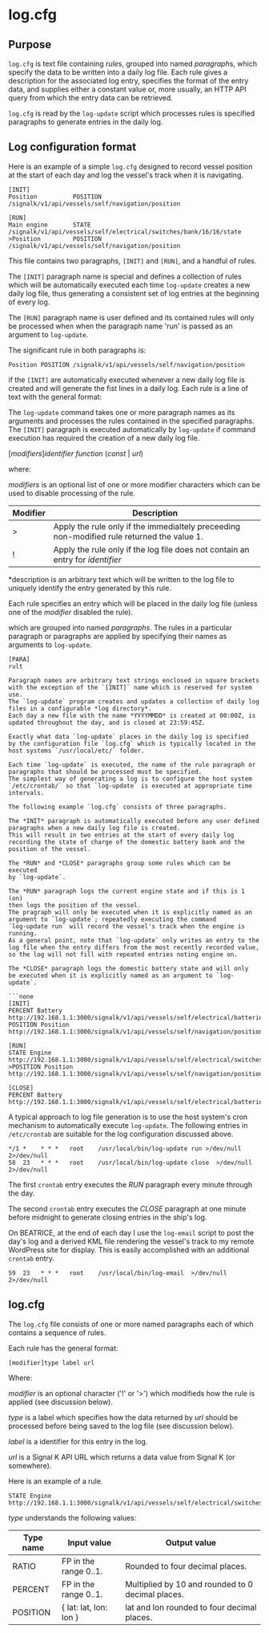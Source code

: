 # log.cfg

## Purpose

`log.cfg` is text file containing *rule*s, grouped into named
*paragraph*s, which specify the data to be written into a daily log
file.
Each rule gives a description for the associated log entry, specifies
the format of the entry data, and supplies either a constant value or,
more usually, an HTTP API query from which the entry data can be
retrieved. 

`log.cfg` is read by the `log-update` script which processes rules is
specified paragraphs to generate entries in the daily log.

## Log configuration format

Here is an example of a simple `log.cfg` designed to record vessel
position at the start of each day and log the vessel's track when it is
navigating.

```none
[INIT]
Position          POSITION        /signalk/v1/api/vessels/self/navigation/position

[RUN]
Main engine       STATE           /signalk/v1/api/vessels/self/electrical/switches/bank/16/16/state
>Position         POSITION        /signalk/v1/api/vessels/self/navigation/position
```

This file contains two paragraphs, `[INIT]` and `[RUN]`, and a handful
of rules.

The `[INIT]` paragraph name is special and defines a collection of
rules which will be automatically executed each time `log-update`
creates a new daily log file, thus generating a consistent set of log
entries at the beginning of every log.

The `[RUN]` paragraph name is user defined and its contained rules will
only be processed when when the paragraph name 'run' is passed as an
argument to `log-update`.

The significant rule in both paragraphs is:

```none
Position POSITION /signalk/v1/api/vessels/self/navigation/position
```



if the `[INIT]` are automatically executed whenever a new daily log file is
created and will generate the fist lines in a daily log. 
Each rule is a line of text with the general format:

The `log-update` command takes one or more paragraph names as its
arguments and processes the rules contained in the specified
paragraphs.
The `[INIT]` paragraph is executed automatically by `log-update` if
command execution has required the creation of a new daily log file.


\[*modifiers*\]*identifier* *function* (*const* | *url*)

where:

*modifiers* is an optional list of one or more modifier characters
which can be used to disable processing of the rule.

| Modifier | Description |
|---       |---          |
| >        | Apply the rule only if the immedialtely preceeding non-modified rule returned the value 1. |
| !        | Apply the rule only if the log file does not contain an entry for *identifier* |

*description is an arbitrary text which will be written to the log file
to uniquely identify the entry generated by this rule.

Each rule specifies an entry which will be placed in the daily log file
(unless one of the *modifier* disabled the rule).


which are
grouped into named *paragraphs*.
The rules in a particular paragraph or paragraphs are applied by
specifying their names as arguments to `log-update`.

```
[PARA]
rult

Paragraph names are arbitrary text strings enclosed in square brackets
with the exception of the `[INIT]` name which is reserved for system
use.
The `log-update` program creates and updates a collection of daily log
files in a configurable *log directory*.
Each day a new file with the name *YYYYMMDD* is created at 00:00Z, is
updated throughout the day, and is closed at 23:59:45Z.

Exactly what data `log-update` places in the daily log is specified
by the configuration file `log.cfg` which is typically located in the
host systems `/usr/local/etc/` folder.

Each time `log-update` is executed, the name of the rule paragraph or
paragraphs that should be processed must be specified.
The simplest way of generating a log is to configure the host system
`/etc/crontab/` so that `log-update` is executed at appropriate time
intervals.

The following example `log.cfg` consists of three paragraphs.

The *INIT* paragraph is automatically executed before any user defined
paragraphs when a new daily log file is created.
This will result in two entries at the start of every daily log
recording the state of charge of the domestic battery bank and the
position of the vessel.

The *RUN* and *CLOSE* paragraphs group some rules which can be executed
by `log-update`.

The *RUN* paragraph logs the current engine state and if this is 1 (on)
then logs the position of the vessel.
The pragraph will only be executed when it is explicitly named as an
argument to `log-update`; repeatedly executing the command
`log-update run` will record the vessel's track when the engine is
running.
As a general point, note that `log-update` only writes an entry to the
log file when the entry differs from the most recently recorded value,
so the log will not fill with repeated entries noting engine on.

The *CLOSE* paragraph logs the domestic battery state and will only
be executed when it is explicitly named as an argument to `log-update`.

```none
[INIT]
PERCENT Battery http://192.168.1.1:3000/signalk/v1/api/vessels/self/electrical/batteries/278/capacity/stateOfCharge
POSITION Position http://192.168.1.1:3000/signalk/v1/api/vessels/self/navigation/position

[RUN]
STATE Engine http://192.168.1.1:3000/signalk/v1/api/vessels/self/electrical/switches/bank/16/16/state
>POSITION Position http://192.168.1.1:3000/signalk/v1/api/vessels/self/navigation/position

[CLOSE]
PERCENT Battery http://192.168.1.1:3000/signalk/v1/api/vessels/self/electrical/batteries/278/capacity/stateOfCharge
```

A typical approach to log file generation is to use the host system's
cron mechanism to automatically execute `log-update`.
The following entries in `/etc/crontab` are suitable for the log
configuration discussed above.

```cron
*/1 *    * * *   root    /usr/local/bin/log-update run >/dev/null 2>/dev/null
58  23   * * *   root    /usr/local/bin/log-update close  >/dev/null 2>/dev/null
```

The first `crontab` entry executes the *RUN* paragraph every minute
through the day.

The second `crontab` entry executes the *CLOSE* paragraph at one minute
before midnight to generate closing entries in the ship's log.

On BEATRICE, at the end of each day I use the `log-email` script to post
the day's log and a derived KML file rendering the vessel's track to my
remote WordPress site for display.
This is easily accomplished with an additional `crontab` entry.

```cron
59  23   * * *   root    /usr/local/bin/log-email  >/dev/null 2>/dev/null
```

## log.cfg

The `log.cfg` file consists of one or more named paragraphs each of
which contains a sequence of rules.

Each rule has the general format:

```none
[modifier]type label url
```

Where:

*modifier* is an optional character ('!' or '>') which modifieds how
the rule is applied (see discussion below).

*type* is a label which specifies how the data returned by *url* should
be processed before being saved to the log file (see discussion below).

*label* is a identifier for this entry in the log.

*url* is a Signal K API URL which returns a data value from Signal K
(or somewhere).

Here is an example of a rule.

```none
STATE Engine http://192.168.1.1:3000/signalk/v1/api/vessels/self/electrical/switches/bank/16/16/state
```

*type* understands the following values:

| Type name | Input value | Output value |
|---        |---          |---           |
| RATIO     | FP in the range 0..1. | Rounded to four decimal places. |
| PERCENT   | FP in the range 0..1. | Multiplied by 10 and rounded to 0 decimal places. |
| POSITION  | { lat: lat, lon: lon } | lat and lon rounded to four decimal places. |
